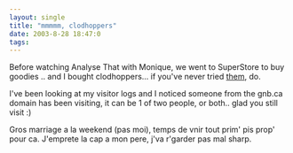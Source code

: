 ```yaml
---
layout: single
title: "mmmmm, clodhoppers"
date: 2003-8-28 18:47:0
tags: 
---
```


Before watching Analyse That with Monique, we went to SuperStore to buy goodies .. and I bought clodhoppers... if you've never tried [them][1], do.

I've been looking at my visitor logs and I noticed someone from the gnb.ca domain has been visiting, it can be 1 of two people, or both.. glad you still visit :)

Gros marriage a la weekend (pas moi), temps de vnir tout prim' pis prop' pour ca. J'emprete la cap a mon pere, j'va r'garder pas mal sharp.



   [1]: http://clodhoppers.tv
